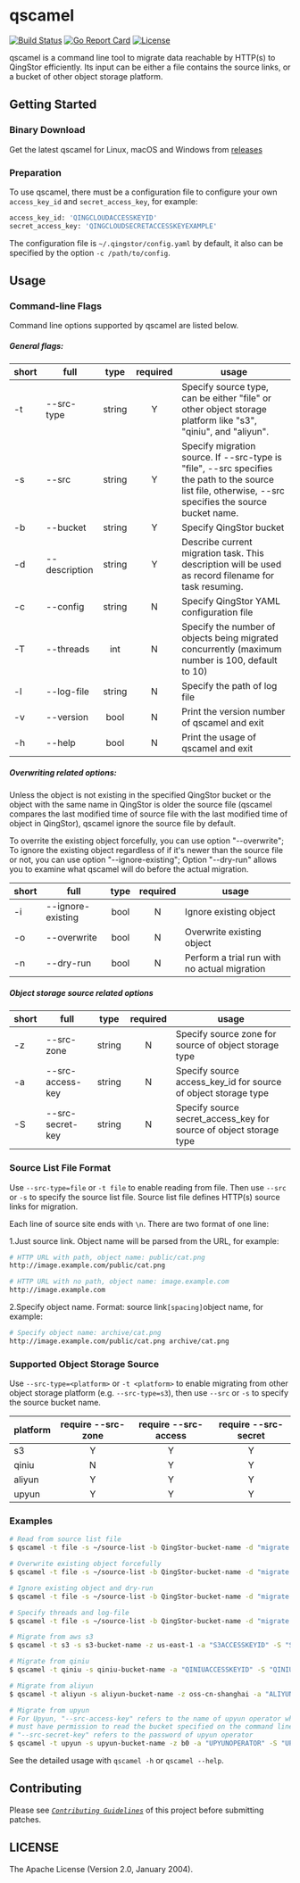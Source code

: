# qscamel

[![Build Status](https://travis-ci.org/yunify/qscamel.svg?branch=master)](https://travis-ci.org/yunify/qscamel)
[![Go Report Card](https://goreportcard.com/badge/github.com/yunify/qscamel)](https://goreportcard.com/report/github.com/yunify/qscamel)
[![License](http://img.shields.io/badge/license-apache%20v2-blue.svg)](https://github.com/yunify/qscamel/blob/master/LICENSE)

qscamel is a command line tool to migrate data reachable by HTTP(s) to QingStor
efficiently.  Its input can be either a file contains the source links, or a
bucket of other object storage platform.


## Getting Started

### Binary Download

Get the latest qscamel for Linux, macOS and Windows from [releases]

### Preparation

To use qscamel, there must be a configuration file to configure your own
`access_key_id` and `secret_access_key`, for example:

``` bash
access_key_id: 'QINGCLOUDACCESSKEYID'
secret_access_key: 'QINGCLOUDSECRETACCESSKEYEXAMPLE'
```

The configuration file is `~/.qingstor/config.yaml` by default, it also
can be specified by the option `-c /path/to/config`.

## Usage

### Command-line Flags

Command line options supported by qscamel are listed below.

##### General flags:

| short | full | type | required | usage |
| ----- |------|:------:|:----------:|------ |
| -t | --src-type    | string | Y | Specify source type, can be either "file" or other object storage platform like "s3", "qiniu", and "aliyun".
| -s | --src         | string | Y | Specify migration source. If --src-type is "file", --src specifies the path to the source list file, otherwise, --src specifies the source bucket name.
| -b | --bucket      | string | Y | Specify QingStor bucket
| -d | --description | string | Y | Describe current migration task. This description will be used as record filename for task resuming.
| -c | --config      | string | N | Specify QingStor YAML configuration file
| -T | --threads     | int    | N | Specify the number of objects being migrated concurrently (maximum number is 100, default to 10)
| -l | --log-file    | string | N | Specify the path of log file
| -v | --version     | bool   | N | Print the version number of qscamel and exit
| -h | --help        | bool   | N | Print the usage of qscamel and exit

##### Overwriting related options:

Unless the object is not existing in the specified QingStor bucket or the
object with the same name in QingStor is older the source file (qscamel
compares the last modified time of source file with the last modified time of
object in QingStor), qscamel ignore the source file by default.

To overrite the existing object forcefully, you can use option "--overwrite";
To ignore the existing object regardless of if it's newer than the source file
or not, you can use option "--ignore-existing"; Option "--dry-run" allows you
to examine what qscamel will do before the actual migration.

| short | full | type | required | usage |
| ----- |------|:------:|:----------:|------ |
| -i | --ignore-existing | bool   | N | Ignore existing object
| -o | --overwrite       | bool   | N | Overwrite existing object
| -n | --dry-run         | bool   | N | Perform a trial run with no actual migration

##### Object storage source related options

| short | full | type | required | usage |
| ----- |------|:------:|:----------:|------ |
| -z | --src-zone        | string | N | Specify source zone for source of object storage type
| -a | --src-access-key  | string | N | Specify source access_key_id for source of object storage type
| -S | --src-secret-key  | string | N | Specify source secret_access_key for source of object storage type

### Source List File Format

Use `--src-type=file` or `-t file` to enable reading from file. Then use `--src` or `-s` to specify the source list file.
Source list file defines HTTP(s) source links for migration.

Each line of source site ends with `\n`. There are two format of one line:

1.Just source link. Object name will be parsed from the URL, for example:

``` bash
# HTTP URL with path, object name: public/cat.png
http://image.example.com/public/cat.png

# HTTP URL with no path, object name: image.example.com
http://image.example.com
```

2.Specify object name. Format: source link`[spacing]`object name, for example:

``` bash
# Specify object name: archive/cat.png
http://image.example.com/public/cat.png archive/cat.png
```

### Supported Object Storage Source

Use `--src-type=<platform>` or `-t <platform>` to enable migrating from other object storage platform (e.g. `--src-type=s3`), then use `--src` or `-s` to specify the source bucket name.

| platform | require --src-zone | require --src-access | require --src-secret |
| -------- |:------------------:|:--------------------:|:--------------------:|
| s3       | Y                  | Y                    | Y                    |
| qiniu    | N                  | Y                    | Y                    |
| aliyun   | Y                  | Y                    | Y                    |
| upyun    | Y                  | Y                    | Y                    |

### Examples

``` bash
# Read from source list file
$ qscamel -t file -s ~/source-list -b QingStor-bucket-name -d "migrate 01"

# Overwrite existing object forcefully
$ qscamel -t file -s ~/source-list -b QingStor-bucket-name -d "migrate 02" -o

# Ignore existing object and dry-run
$ qscamel -t file -s ~/source-list -b QingStor-bucket-name -d "migrate 03" -i -n

# Specify threads and log-file
$ qscamel -t file -s ~/source-list -b QingStor-bucket-name -d "migrate 04" -T 5 -l ~/logfile

# Migrate from aws s3
$ qscamel -t s3 -s s3-bucket-name -z us-east-1 -a "S3ACCESSKEYID" -S "S3SECRETACCESSKEY" -b QingStor-bucket-name -d "migrate 05"

# Migrate from qiniu
$ qscamel -t qiniu -s qiniu-bucket-name -a "QINIUACCESSKEYID" -S "QINIUSECRETACCESSKEY" -b QingStor-bucket-name -d "migrate 06"

# Migrate from aliyun
$ qscamel -t aliyun -s aliyun-bucket-name -z oss-cn-shanghai -a "ALIYUNACCESSKEYID" -S "ALIYUNSECRETACCESSKEY" -b QingStor-bucket-name -d "migrate 07"

# Migrate from upyun
# For Upyun, "--src-access-key" refers to the name of upyun operator which 
# must have permission to read the bucket specified on the command line. 
# "--src-secret-key" refers to the password of upyun operator
$ qscamel -t upyun -s upyun-bucket-name -z b0 -a "UPYUNOPERATOR" -S "UPYUNOPERATORPASSWORD" -b QingStor-bucket-name -d "migrate 08"
```

See the detailed usage with `qscamel -h` or `qscamel --help`.

## Contributing

Please see [_`Contributing Guidelines`_](./CONTRIBUTING.md) of this project before submitting patches.

## LICENSE

The Apache License (Version 2.0, January 2004).

  [releases]: https://github.com/yunify/qscamel/releases
